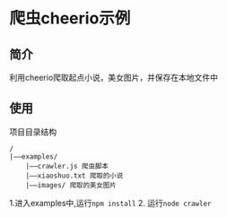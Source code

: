 # 爬虫cheerio示例 #
## 简介 ##
利用cheerio爬取起点小说，美女图片，并保存在本地文件中
## 使用 ##
项目目录结构
    
	/
	|——examples/
		|——crawler.js 爬虫脚本
		|——xiaoshuo.txt 爬取的小说
		|——images/ 爬取的美女图片

1.进入examples中,运行`npm install`
2. 运行`node crawler`